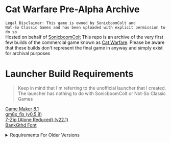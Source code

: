 # Cat Warfare Pre-Alpha Archive

<code>Legal Disclaimer: This game is owned by SonicboomColt and Not-So Classic Games and has been uploaded with explicit permission to do so</code>
\
Hosted on behalf of [SonicboomColt](https://github.com/sonicboomcolt)
This repo is an archive of the very first few builds of the commercial game known as [Cat Warfare](https://store.steampowered.com/app/923370). Please be aware that these builds don't represent the final game in anyway and simply exist for archival purposes


# Launcher Build Requirements

> Keep in mind that I'm referring to the unofficial launcher that I created. The launcher has nothing to do with SonicboomColt or Not-So Classic Games

[Game Maker 8.1](https://archive.org/details/GameMaker81)
\
[gm8x_fix (v0.5.8)](https://github.com/skyfloogle/gm8x_fix/releases/tag/v0.5.8)
\
[7-Zip (Alone Reduced) (v22.1)](https://www.7-zip.org/a/7zr.exe)
\
[BankGthd Font](https://www.fonttr.com/bankgthd-font)

<details>
<summary>Requirements For Older Versions</summary>
  
[7-Zip (Alone (v21.0.7)](https://www.7-zip.org/a/7z2107-extra.7z) (< v1.1)
  
</details>
